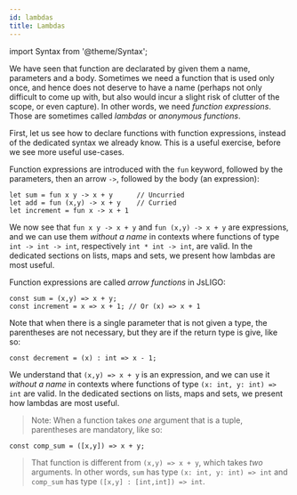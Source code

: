 ```yaml
---
id: lambdas
title: Lambdas
---
```


import Syntax from '@theme/Syntax';

We have seen that function are declarated by given them a name,
parameters and a body. Sometimes we need a function that is used only
once, and hence does not deserve to have a name (perhaps not only
difficult to come up with, but also would incur a slight risk of
clutter of the scope, or even capture). In other words, we need
*function expressions*. Those are sometimes called *lambdas* or
*anonymous functions*.

First, let us see how to declare functions with function expressions,
instead of the dedicated syntax we already know. This is a useful
exercise, before we see more useful use-cases.

<Syntax syntax="cameligo">

Function expressions are introduced with the `fun` keyword, followed
by the parameters, then an arrow `->`, followed by the body (an
expression):

```cameligo group=lambdas
let sum = fun x y -> x + y      // Uncurried
let add = fun (x,y) -> x + y    // Curried
let increment = fun x -> x + 1
```

We now see that `fun x y -> x + y` and `fun (x,y) -> x + y` are
expressions, and we can use them *without a name* in contexts where
functions of type `int -> int -> int`, respectively `int * int ->
int`, are valid. In the dedicated sections on lists, maps and sets, we
present how lambdas are most useful.

</Syntax>


<Syntax syntax="jsligo">

Function expressions are called *arrow functions* in JsLIGO:

```jsligo group=lambdas
const sum = (x,y) => x + y;
const increment = x => x + 1; // Or (x) => x + 1
```

Note that when there is a single parameter that is not given a type,
the parentheses are not necessary, but they are if the return type is
give, like so:

```jsligo group=lambdas
const decrement = (x) : int => x - 1;
```

We understand that `(x,y) => x + y` is an expression, and we can use
it *without a name* in contexts where functions of type `(x: int, y: int) =>
int` are valid. In the dedicated sections on lists, maps and sets, we
present how lambdas are most useful.

> Note: When a function takes *one* argument that is a tuple,
> parentheses are mandatory, like so:

```jsligo group=lambdas
const comp_sum = ([x,y]) => x + y;
```

> That function is different from `(x,y) => x + y`, which takes *two*
> arguments. In other words, `sum` has type `(x: int, y: int) => int`
> and `comp_sum` has type `([x,y] : [int,int]) => int`.


</Syntax>
